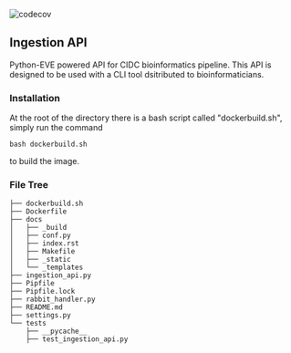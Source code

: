 ![codecov](https://codecov.io/gh/dfci/cidc-ingestion-api/branch/master/graph/badge.svg)
## Ingestion API

Python-EVE powered API for CIDC bioinformatics pipeline. This API is designed to be used with a CLI tool dsitributed to bioinformaticians. 

### Installation

At the root of the directory there is a bash script called "dockerbuild.sh", simply run the command

```bash dockerbuild.sh```

to build the image. 

### File Tree

```
├── dockerbuild.sh
├── Dockerfile
├── docs
│   ├── _build
│   ├── conf.py
│   ├── index.rst
│   ├── Makefile
│   ├── _static
│   └── _templates
├── ingestion_api.py
├── Pipfile
├── Pipfile.lock
├── rabbit_handler.py
├── README.md
├── settings.py
└── tests
    ├── __pycache__
    ├── test_ingestion_api.py
```

